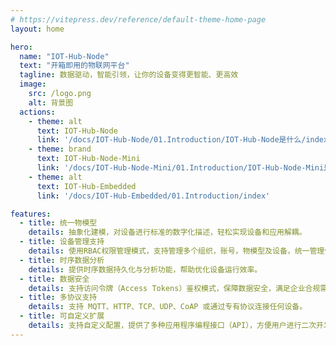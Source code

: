 ```yaml
---
# https://vitepress.dev/reference/default-theme-home-page
layout: home

hero:
  name: "IOT-Hub-Node"
  text: "开箱即用的物联网平台"
  tagline: 数据驱动，智能引领，让你的设备变得更智能、更高效
  image: 
    src: /logo.png
    alt: 背景图
  actions:
    - theme: alt
      text: IOT-Hub-Node
      link: '/docs/IOT-Hub-Node/01.Introduction/IOT-Hub-Node是什么/index'
    - theme: brand
      text: IOT-Hub-Node-Mini
      link: '/docs/IOT-Hub-Node-Mini/01.Introduction/IOT-Hub-Node-Mini是什么/index'
    - theme: alt
      text: IOT-Hub-Embedded
      link: '/docs/IOT-Hub-Embedded/01.Introduction/index'    

features:
  - title: 统一物模型
    details: 抽象化建模，对设备进行标准的数字化描述，轻松实现设备和应用解耦。
  - title: 设备管理支持
    details: 使用RBAC权限管理模式，支持管理多个组织，账号，物模型及设备，统一管理便捷高效。
  - title: 时序数据分析
    details: 提供时序数据持久化与分析功能，帮助优化设备运行效率。
  - title: 数据安全
    details: 支持访问令牌（Access Tokens）鉴权模式，保障数据安全，满足企业合规需求。
  - title: 多协议支持
    details: 支持 MQTT、HTTP、TCP、UDP、CoAP 或通过专有协议连接任何设备。
  - title: 可自定义扩展
    details: 支持自定义配置，提供了多种应用程序编程接口（API），方便用户进行二次开发和扩展。
---
```


